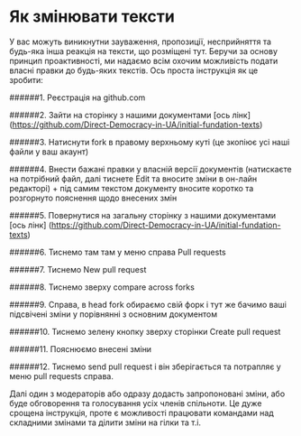 Як змінювати тексти
=============

У вас можуть виникнутни зауваження, пропозиції, несприйняття та будь-яка інша реакція на тексти, що розміщені тут. 
Беручи за основу принцип проактивності, ми надаємо всім охочим можливість подати власні правки до будь-яких текстів.
Ось проста інструкція як це зробити:

######1. Реєстрація на github.com

######2. Зайти на сторінку з нашими документами [ось лінк] (https://github.com/Direct-Democracy-in-UA/initial-fundation-texts)

######3. Натиснути fork в правому верхньому куті (це зкопіює усі наші файли у ваш акаунт) 

######4. Внести бажані правки у власній версії документів (натискаєте на потрібний файл, далі тиснете Edit та вносите зміни в он-лайн редакторі) + під самим текстом документу вносите коротко та розгорнуто пояснення щодо внесених змін

######5. Повернутися на загальну сторінку з нашими документами [ось лінк] (https://github.com/Direct-Democracy-in-UA/initial-fundation-texts)

######6. Тиснемо там там у меню справа Pull requests 

######7. Тиснемо New pull request 

######8. Тиснемо зверху compare across forks 

######9. Справа, в head fork обираємо свій форк і тут же бачимо ваші підсвічені зміни у порівнянні з основним документом

######10. Тиснемо зелену кнопку зверху сторінки Create pull request 

######11. Пояснюємо внесені зміни 

######12. Тиснемо send pull request і він зберігається та потрапляє у меню pull requests справа.

Далі один з модераторів або одразу додасть запропоновані зміни, або буде обговорення та голосування усіх членів спільноти.
Це дуже срощена інструкція, проте є можливості працювати командами над складними змінами та ділити зміни на гілки та т.і.

